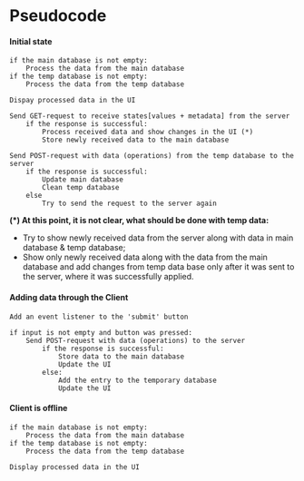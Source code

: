 # Pseudocode 

#### Initial state 

```pseudocode
if the main database is not empty:
    Process the data from the main database 
if the temp database is not empty:
	Process the data from the temp database 

Dispay processed data in the UI

Send GET-request to receive states[values + metadata] from the server
	if the response is successful:
		Process received data and show changes in the UI (*)
		Store newly received data to the main database

Send POST-request with data (operations) from the temp database to the server
	if the response is successful:
		Update main database
		Clean temp database
	else 
		Try to send the request to the server again
```

**(*) At this point, it is not clear, what should be done with temp data:**

* Try to show newly received data from the server along with data in main database & temp database; 
* Show only newly received data along with the data from the main database and add changes from temp data base only after it was sent to the server, where it was successfully applied.

#### Adding data through the Client

````pseudocode
Add an event listener to the 'submit' button

if input is not empty and button was pressed:
	Send POST-request with data (operations) to the server
		if the response is successful:
			Store data to the main database
			Update the UI
		else:
			Add the entry to the temporary database
			Update the UI
````

#### Client is offline

````pseudocode
if the main database is not empty:
	Process the data from the main database
if the temp database is not empty:
	Process the data from the temp database
	
Display processed data in the UI
````

